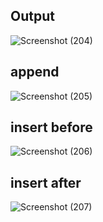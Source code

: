 ## Output

![Screenshot (204)](https://user-images.githubusercontent.com/98957434/160931471-6d96dbac-d083-40ee-8cc8-cb3d2e0a53f1.png)

## append
![Screenshot (205)](https://user-images.githubusercontent.com/98957434/160934089-8843ecb9-300a-490e-b03c-0a9e00f0fc0e.png)


## insert before
![Screenshot (206)](https://user-images.githubusercontent.com/98957434/160934151-18b67aae-3583-4859-bca5-e5d3e1db80f9.png)


## insert after
![Screenshot (207)](https://user-images.githubusercontent.com/98957434/160934189-d03f4d72-846e-48d8-a119-7bb398fc15d2.png)


